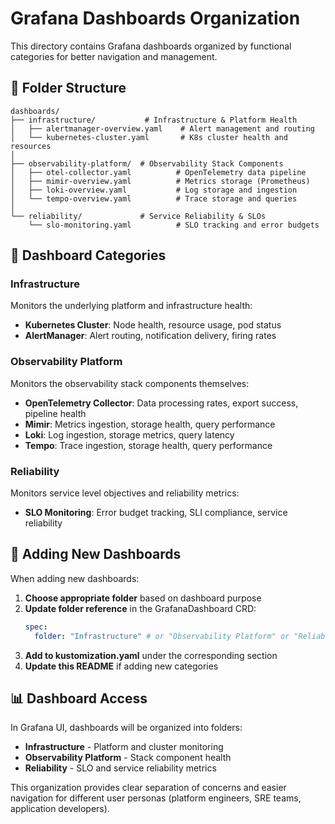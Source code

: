 # Grafana Dashboards Organization

This directory contains Grafana dashboards organized by functional categories for better navigation and management.

## 📁 Folder Structure

```
dashboards/
├── infrastructure/           # Infrastructure & Platform Health
│   ├── alertmanager-overview.yaml    # Alert management and routing
│   └── kubernetes-cluster.yaml       # K8s cluster health and resources
│
├── observability-platform/  # Observability Stack Components
│   ├── otel-collector.yaml          # OpenTelemetry data pipeline
│   ├── mimir-overview.yaml          # Metrics storage (Prometheus)
│   ├── loki-overview.yaml           # Log storage and ingestion
│   └── tempo-overview.yaml          # Trace storage and queries
│
└── reliability/             # Service Reliability & SLOs
    └── slo-monitoring.yaml          # SLO tracking and error budgets
```

## 🎯 Dashboard Categories

### **Infrastructure**

Monitors the underlying platform and infrastructure health:

- **Kubernetes Cluster**: Node health, resource usage, pod status
- **AlertManager**: Alert routing, notification delivery, firing rates

### **Observability Platform**

Monitors the observability stack components themselves:

- **OpenTelemetry Collector**: Data processing rates, export success, pipeline health
- **Mimir**: Metrics ingestion, storage health, query performance
- **Loki**: Log ingestion, storage metrics, query latency
- **Tempo**: Trace ingestion, storage health, query performance

### **Reliability**

Monitors service level objectives and reliability metrics:

- **SLO Monitoring**: Error budget tracking, SLI compliance, service reliability

## 🚀 Adding New Dashboards

When adding new dashboards:

1. **Choose appropriate folder** based on dashboard purpose
2. **Update folder reference** in the GrafanaDashboard CRD:
   ```yaml
   spec:
     folder: "Infrastructure" # or "Observability Platform" or "Reliability"
   ```
3. **Add to kustomization.yaml** under the corresponding section
4. **Update this README** if adding new categories

## 📊 Dashboard Access

In Grafana UI, dashboards will be organized into folders:

- **Infrastructure** - Platform and cluster monitoring
- **Observability Platform** - Stack component health
- **Reliability** - SLO and service reliability metrics

This organization provides clear separation of concerns and easier navigation for different user personas (platform engineers, SRE teams, application developers).
